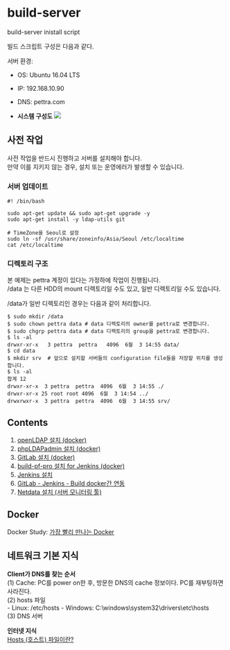 # build-server
build-server inistall script

빌드 스크립트 구성은 다음과 같다.

서버 환경:
* OS: Ubuntu 16.04 LTS
* IP: 192.168.10.90
* DNS: pettra.com

* **시스템 구성도**
![](/assets/build_system.png)  

## 사전 작업  
사전 작업을 반드시 진행하고 서버를 설치해야 합니다.  
만약 이를 지키지 않는 경우, 설치 또는 운영에러가 발생할 수 있습니다.  

### 서버 업데이트  
```
#! /bin/bash

sudo apt-get update && sudo apt-get upgrade -y
sudo apt-get install -y ldap-utils git

# TimeZone을 Seoul로 설정
sudo ln -sf /usr/share/zoneinfo/Asia/Seoul /etc/localtime
cat /etc/localtime
```

### 디렉토리 구조  
본 예제는 pettra 계정이 있다는 가정하에 작업이 진행됩니다.  
/data 는 다른 HDD의 mount 디렉토리일 수도 있고, 일반 디렉토리일 수도 있습니다.  

/data가 일반 디렉토리인 경우는 다음과 같이 처리합니다.  
```
$ sudo mkdir /data
$ sudo chown pettra data # data 디렉토리의 owner를 pettra로 변경합니다.
$ sudo chgrp pettra data # data 디렉토리의 group을 pettra로 변경합니다.
$ ls -al
drwxr-xr-x   3 pettra  pettra   4096  6월  3 14:55 data/
$ cd data
$ mkdir srv  # 앞으로 설치할 서버들의 configuration file들을 저장할 위치를 생성합니다.
$ ls -al
합계 12
drwxr-xr-x  3 pettra  pettra  4096  6월  3 14:55 ./
drwxr-xr-x 25 root root 4096  6월  3 14:54 ../
drwxrwxr-x  3 pettra  pettra  4096  6월  3 14:55 srv/

```

## Contents  
1. [openLDAP 설치 (docker)](https://github.com/roykang75/build-server/blob/master/setupOpenLDAP.md)  
2. [phpLDAPadmin 설치 (docker)](https://github.com/roykang75/build-server/blob/master/setupPHPLDAPadmin.md)  
3. [GitLab 설치 (docker)](https://github.com/roykang75/build-server/blob/master/setupGitLab.md)  
4. [build-pf-pro 설치 for Jenkins (docker)](https://github.com/roykang75/build-server/blob/master/setupBuild-pf-pro.md)  
5. [Jenkins 설치](https://github.com/roykang75/build-server/blob/master/setupJenkins.md)  
6. [GitLab - Jenkins - Build docker간 연동](https://github.com/roykang75/build-server/blob/master/setupGitLab_Jenkins_Build.md)
7. [Netdata 설치 (서버 모니터링 툴)](https://github.com/roykang75/build-server/blob/master/setupNetdata.md)  

## Docker  
Docker Study: [가장 빨리 만나는 Docker](http://pyrasis.com/docker.html)

## 네트워크 기본 지식  
**Client가 DNS를 찾는 순서**  
(1) Cache: PC를 power on한 후, 방문한 DNS의 cache 정보이다. PC를 재부팅하면 사라진다.  
(2) hosts 파일  
    - Linux: /etc/hosts
    - Windows: C:\windows\system32\drivers\etc\hosts  
(3) DNS 서버    

**인터넷 지식**  
    [Hosts (호스트) 파일이란?](https://github.com/roykang75/build-server/blob/master/whatIsHosts.md)
